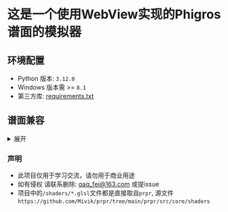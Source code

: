 # 这是一个使用WebView实现的Phigros谱面的模拟器

## 环境配置
- Python 版本: `3.12.0`
- Windows 版本需 >= `8.1`
- 第三方库: [requirements.txt](./requirements.txt)

## 谱面兼容
<details>
<summary>展开</summary>
- [x] phi
  - [x] formatVersion
    - [x] 1
    - [x] 3
    - [x] others
  - [x] offset
  - [x] judgeLineList
    - [x] bpm
    - [x] notesAbove
    - [x] notesBelow
    - [x] speedEvents
    - [x] judgeLineMoveEvents
    - [x] judgeLineRotateEvents
    - [x] judgeLineDisappearEvents
- [ ] rpe
  - [x] BPMList
  - [ ] META (大部分信息以info文件为准, 不进行读取)
    - [ ] RPEVersion
    - [x] background
    - [ ] charter
    - [ ] composer
    - [ ] id
    - [ ] level
    - [ ] name
    - [x] offset
    - [x] song
  - [x] judgeLineGroup (谱面播放没用)
  - [ ] judgeLineList
    - [x] Group (谱面播放没用)
    - [x] Name (谱面播放没用)
    - [x] Texture
    - [ ] bpmfactor (???)
    - [x] father
    - [ ] isCover
    - [x] eventLayers
      - [x] alphaEvents
      - [x] moveXEvents
      - [x] moveYEvents
      - [x] rotateEvents
      - [x] speedEvents
    - [ ] extended
      - [x] colorEvents
      - [ ] inclineEvents
      - [x] scaleXEvents
      - [x] scaleYEvents
      - [ ] paintEvents
      - [x] textEvents
    - [x] notes
      - [x] startTime
      - [x] endTime
      - [x] above
      - [x] alpha
      - [x] isFake
      - [x] positionX
      - [x] size
      - [ ] speed (???)
      - [x] type
      - [x] visibleTime
      - [ ] yOffset
    - [x] numOfNotes (未使用)
    - [ ] alphaControl
    - [ ] posControl
    - [ ] sizeControl
    - [ ] skewControl
    - [ ] yControl
    - [x] zOrder
  - [ ] multiLineString (???)
  - [ ] multiScale (???)
- [ ] pec
  - 读取转化为`rpe`格式, 实测移动事件存在bug
- 补充
  - [ ] rpe格式中的事件
    - [ ] bezier
    - [ ] bezierPoints
    - [ ] easingLeft
    - [ ] easingRight
    - [x] easingType
    - [x] start
    - [x] end
    - [x] startTime
    - [x] endTime
    - [ ] linkgroup (???)
</details>

### 声明
- 此项目仅用于学习交流，请勿用于商业用途
- 如有侵权 请联系删除: qaq_fei@163.com 或提issue
- 项目中的`/shaders/*.glsl`文件都是直接取自`prpr`, 源文件`https://github.com/Mivik/prpr/tree/main/prpr/src/core/shaders`